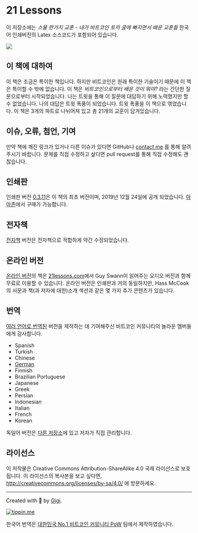 # 21 Lessons

이 저장소에는 *스물 한가지 교훈 - 내가 비트코인 토끼 굴에 빠지면서 배운 교훈들* 한국어 인쇄버전의 Latex 소스코드가
포함되어 있습니다.

![](https://21lessons.com/assets/images/21-lessons-book.png)

## 이 책에 대하여

이 책은 조금은 특이한 책입니다. 하지만 비트코인은 원래 특이한 기술이기 때문에 이 책은 특이할 수 밖에 없습니다.
이 책은 *비트코인으로부터 배운 것이 뭐야?* 라는 간단한 질문으로부터 시작되었습니다.
나는 트윗을 통해 이 질문에 대답하기 위해 노력했지만 할 수 없었습니다. 나의 대답은 트윗 폭풍이 되었습니다.
트윗 폭풍을 이 책으로 엮었습니다. 이 책은 3개의 파트로 나뉘어져 있고 총 21개의 교훈이 담겨있습니다.

## 이슈, 오류, 첨언, 기여

만약 책에 깨진 링크가 있거나 다른 이슈가 있다면 GitHub나 [contact me](https://dergigi.com/contact)
를 통해 알려주시기 바랍니다. 문제를 직접 수정하고 샆다면 pull request를 통해 직접 수정해도 괜찮습니다.


## 인쇄판

인쇄판 버전 [0.3.11](https://github.com/dergigi/21lessons-book/releases/tag/0.3.11)은
이 책의 최초 버전이며, 2019년 12월 24일에 공개 되었습니다. 
[아마존](https://amzn.to/2VXmQgp)에서 구매가 가능합니다.

## 전자책

[전자책](https://github.com/dergigi/21lessons-book/tree/ebook) 버전은 전자책으로 적합하게
약간 수정되었습니다.

## 온라인 버전

[온라인 버전](https://github.com/21-lessons/21-lessons.github.io)의 책은 [21lessons.com](https://21lessons.com)에서
Guy Swann이 읽어주는 오디오 버전과 함께 무료로 이용할 수 있습니다. 
온라인 버전은 인쇄판과 거의 동일하지만, Hass McCook의 서문과 책(과 저자에 대한)소개 섹션과 같은
몇 가지 추가 콘텐츠가 있습니다.

## 번역

[여러 언어로 번역된](https://21lessons.com/translations) 버전을 제작하는 데 기여해주신 비트코인
커뮤니티의 놀라운 멤버들에게 감사합니다.

* Spanish
* Turkish
* Chinese
* [German](https://amzn.to/2VZXe2o)
* Finnish
* Brazilian Portuguese
* Japanese
* Greek
* Persian
* Indonesian
* Italian
* French
* Korean

독일어 버전은 [다른 저장소](https://github.com/21-lessons/21-lessons-book-de)에 있고 저자가 직접 관리합니다.

## 라이선스

이 저작물은 Creative Commons Attribution-ShareAlike 4.0 국제 라이선스로 보호됩니다.
이 라이선스의 복사본을 보고 싶다면,
http://creativecommons.org/licenses/by-sa/4.0/ 에 방문하세요.

---

Created with 🧡 by [Gigi](https://dergigi.com/support/).

[![tippin.me](https://badgen.net/badge/%E2%9A%A1%EF%B8%8Ftippin.me/@dergigi/F0918E)](https://tippin.me/@dergigi)

한국어 번역은 [대한민국 No.1 비트코인 커뮤니티 PoW](https://https://powbitcoiner.com/) 팀에서 제작하였습니다.
